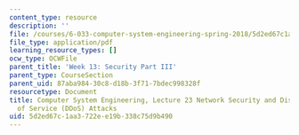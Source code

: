 ```yaml
---
content_type: resource
description: ''
file: /courses/6-033-computer-system-engineering-spring-2018/5d2ed67c1aa3722ee19b338c75d9b490_MIT6_033S18lec23.pdf
file_type: application/pdf
learning_resource_types: []
ocw_type: OCWFile
parent_title: 'Week 13: Security Part III'
parent_type: CourseSection
parent_uid: 87aba984-30c8-d18b-3f71-7bdec998328f
resourcetype: Document
title: Computer System Engineering, Lecture 23 Network Security and Distributed Denial
  of Service (DDoS) Attacks
uid: 5d2ed67c-1aa3-722e-e19b-338c75d9b490
---
```

